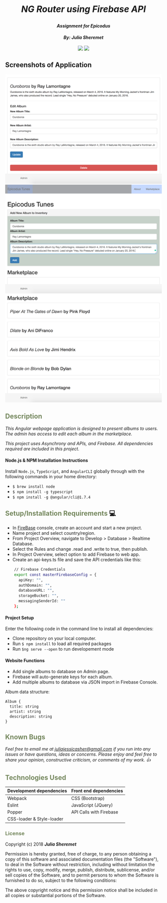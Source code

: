 # _<p align="center">NG Router using Firebase API</p>_

#### _<p align="center">Assignment for Epicodus</p>_

#### _**<p align="center">By: Julia Sheremet</p>**_

<p align="center">  
<a href="https://opensource.org/licenses/MIT"><img src="https://img.shields.io/badge/license-MIT-blue.svg"></a>
<a href="https://github.com/RichardLitt/standard-readme"><img src="https://img.shields.io/badge/readme%20style-standard-brightgreen.svg?style=flat-square"></a>
</p>

## Screenshots of Application
![alt text](https://github.com/juliajessica/ng-router/blob/master/src/assets/img/edit.png?raw=true)
![alt text](https://github.com/juliajessica/ng-router/blob/master/src/assets/img/add.png?raw=true)
![alt text](https://github.com/juliajessica/ng-router/blob/master/src/assets/img/view.png?raw=true)


## <span style="color:#74875d;">Description</span>

_This Angular webpage application is designed to present albums to users. The admin has access to edit each album in the marketplace._

_This project uses Asynchrony and APIs, and Firebase. All dependencies required are included in this project._

#### Node.js & NPM Installation Instructions
  Install `Node.js`, `TypeScript`, and `AngularCLI` globally through with the following commands in your home directory:
   * `$ brew install node`
   * `$ npm install -g typescript`    
   * `$ npm install -g @angular/cli@1.7.4`
    

## <span style="color:#74875d;">Setup/Installation Requirements</span> :computer:
* In <a href="https://firebase.google.com/">FireBase</a> console, create an account and start a new project.
* Name project and select country/region.
* From Project Overview, navigate to Develop > Database > Realtime Database.
* Select the Rules and change .read and .write to true, then publish.
* In Project Overview, select option to add Firebase to web app.
* Create an api-keys.ts file and save the API credentials like this:
````sh
    // Firebase Credentials
    export const masterFirebaseConfig = {
      apiKey: "",
      authDomain: "",
      databaseURL: "",
      storageBucket: "",
      messagingSenderId: ""
    };
````

#### Project Setup
  Enter the following code in the command line to install all dependencies:
  * Clone repository on your local computer.
  * Run `$ npm install` to load all required packages
  * Run `$ng serve --open` to run developement mode
  
#### Website Functions
  * Add single albums to database on Admin page.
  * Firebase will auto-generate keys for each album.
  * Add multiple albums to database via JSON import in Firebase Console.

  Album data structure:
  ````
  Album {
    title: string
    artist: string
    description: string
  }
````
 
## <span style="color:#74875d;">Known Bugs</span>

_Feel free to email me at [juliajessicasher@gmail.com](mailto:juliajessicasher@gmail.com) if you run into any issues or have questions, ideas or concerns. Please enjoy and feel free to share your opinion, constructive criticism, or comments of my work. :+1:_

## <span style="color:#74875d;">Technologies Used</span>

| Development dependencies | Front end dependencies |
| :------------ | :------------- |
| Webpack | CSS (Bootstrap) |
| Eslint | JavaScript (JQuery) |
| Popper | API Calls with Firebase |
| CSS-loader & Style-loader | | |

### <span style="color:#74875d;">License</span>

Copyright (c) 2018 ****_Julia Sheremet_****

Permission is hereby granted, free of charge, to any person obtaining a copy of this software and associated documentation files (the "Software"), to deal in the Software without restriction, including without limitation the rights to use, copy, modify, merge, publish, distribute, sublicense, and/or sell copies of the Software, and to permit persons to whom the Software is furnished to do so, subject to the following conditions:

The above copyright notice and this permission notice shall be included in all copies or substantial portions of the Software.
